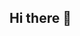 ## Hi there 👋

<!--
**AndreMMNeves/AndreMMNeves** is a ✨ _special_ ✨ repository because its `README.md` (this file) appears on your GitHub profile.

Nome: André Marcos Mathues Neves

Profissão: Desenvolvedor de Sistemas

Sobre Mim:

Sou um desenvolvedor de software com 2 anos de experiência em desenvolvimento de sistemas e aplicações. Possuo uma sólida formação em Desenvolvimento e Sistemas, e tenho uma paixão por criar soluções inovadoras que atendam às necessidades dos usuários e melhorem a eficiência dos processos empresariais.

Minha trajetória profissional é marcada por projetos bem-sucedidos em diversas áreas, incluindo desenvolvimento web, ciência de dados e automação de processos. Tenho experiência em trabalhar com uma ampla gama de tecnologias e linguagens de programação, como Python, C#, HTML, CSS, PHP, JavaScript e sou adepto das melhores práticas de desenvolvimento, como testes automatizados, integração contínua e Metodologias ágeis.

Competências:

Desenvolvimento de aplicações web, móveis e Desktop
Arquitetura de software e design de sistemas
Análise de dados
Integração de sistemas e APIs
Segurança da informação

Educação:

Graduação em Desenvolvimento de Sistemas - Etec Taboão da Serra
Inglês Nível Intermediário - Wizard

Contato:

LinkedIn: https://br.linkedin.com/in/andr%C3%A9-marcos-matheus-neves-59a05528a
Email: amarcosneves2501@gmail.com

Estou sempre em busca de novas oportunidades para aprender e colaborar. Sinta-se à vontade para entrar em contato comigo para discutir projetos, colaborações ou apenas trocar ideias sobre tecnologia e inovação.

-->
